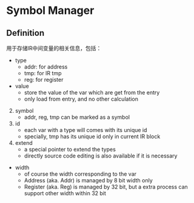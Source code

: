 # Symbol Manager

## Definition

用于存储IR中间变量的相关信息，包括：  
*   type
    *   addr: for address
    *   tmp: for IR tmp
    *   reg: for register
*   value
    *   store the value of the var which are get from the entry
    *   only load from entry, and no other calculation
2.  symbol
    *   addr, reg, tmp can be marked as a symbol
3.  id  
    *   each var with a type will comes with its unique id
    *   specially, tmp has its unique id only in current IR block
4.  extend
    *   a special pointer to extend the types
    *   directly source code editing is also available if it is necessary
*   width
    *   of course the width corresponding to the var
    *   Address (aka. Addr) is managed by 8 bit width only
    *   Register (aka. Reg) is managed by 32 bit, but a extra process can support other width within 32 bit

